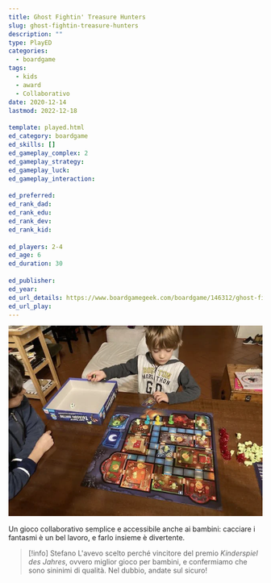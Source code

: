 ```yaml
---
title: Ghost Fightin' Treasure Hunters
slug: ghost-fightin-treasure-hunters
description: ""
type: PlayED
categories:
  - boardgame
tags:
  - kids
  - award
  - Collaborativo
date: 2020-12-14
lastmod: 2022-12-18

template: played.html
ed_category: boardgame
ed_skills: []
ed_gameplay_complex: 2
ed_gameplay_strategy: 
ed_gameplay_luck: 
ed_gameplay_interaction: 

ed_preferred: 
ed_rank_dad: 
ed_rank_edu: 
ed_rank_dev: 
ed_rank_kid: 

ed_players: 2-4
ed_age: 6
ed_duration: 30

ed_publisher: 
ed_year: 
ed_url_details: https://www.boardgamegeek.com/boardgame/146312/ghost-fightin-treasure-hunters
ed_url_play: 
---
```


![](../../assets/img/played/boardgame/ghost_fighting.webp)

Un gioco collaborativo semplice e accessibile anche ai bambini: cacciare i fantasmi è un bel lavoro, e farlo insieme è divertente.

> [!info] Stefano
> L'avevo scelto perché vincitore del premio *Kinderspiel des Jahres*, ovvero miglior gioco per bambini, e confermiamo che sono sininimi di qualità. Nel dubbio, andate sul sicuro!

